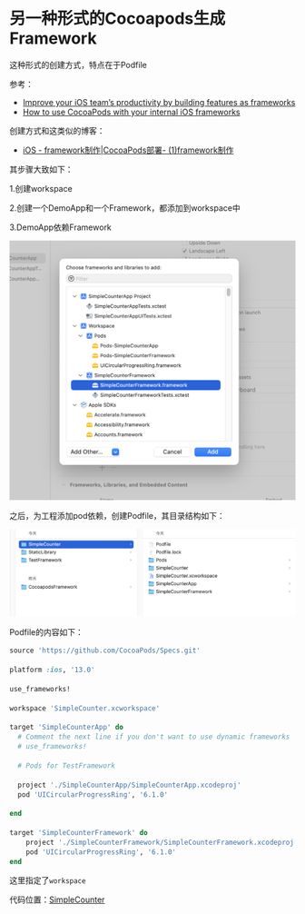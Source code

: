 # 另一种形式的Cocoapods生成Framework

这种形式的创建方式，特点在于Podfile

参考：

+ [Improve your iOS team’s productivity by building features as frameworks](https://truffle-bot.medium.com/improve-your-ios-teams-productivity-by-building-features-as-frameworks-9d2a64cbcab5)
+ [How to use CocoaPods with your internal iOS frameworks](https://truffle-bot.medium.com/how-to-use-cocoapods-with-your-internal-ios-frameworks-192aa472f64b)

创建方式和这类似的博客：

+ [iOS - framework制作|CocoaPods部署- (1)framework制作](https://juejin.cn/post/6873751337813835790?from=search-suggest)



其步骤大致如下：

1.创建workspace

2.创建一个DemoApp和一个Framework，都添加到workspace中

3.DemoApp依赖Framework

![033](./images/033.png)



之后，为工程添加pod依赖，创建Podfile，其目录结构如下：

![034](./images/034.png)



Podfile的内容如下：

```ruby
source 'https://github.com/CocoaPods/Specs.git'

platform :ios, '13.0'

use_frameworks!

workspace 'SimpleCounter.xcworkspace'

target 'SimpleCounterApp' do
  # Comment the next line if you don't want to use dynamic frameworks
  # use_frameworks!

  # Pods for TestFramework
  
  project './SimpleCounterApp/SimpleCounterApp.xcodeproj'
  pod 'UICircularProgressRing', '6.1.0'

end

target 'SimpleCounterFramework' do
    project './SimpleCounterFramework/SimpleCounterFramework.xcodeproj'
    pod 'UICircularProgressRing', '6.1.0'
end

```

这里指定了`workspace`





代码位置：[SimpleCounter](https://github.com/winfredzen/iOS-Basic/tree/master/Framewrok/code/SimpleCounter)











